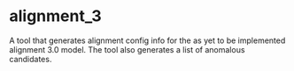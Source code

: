 # alignment_3
A tool that generates alignment config info for the as yet to be implemented alignment 3.0 model. The tool also generates a list of anomalous candidates.
